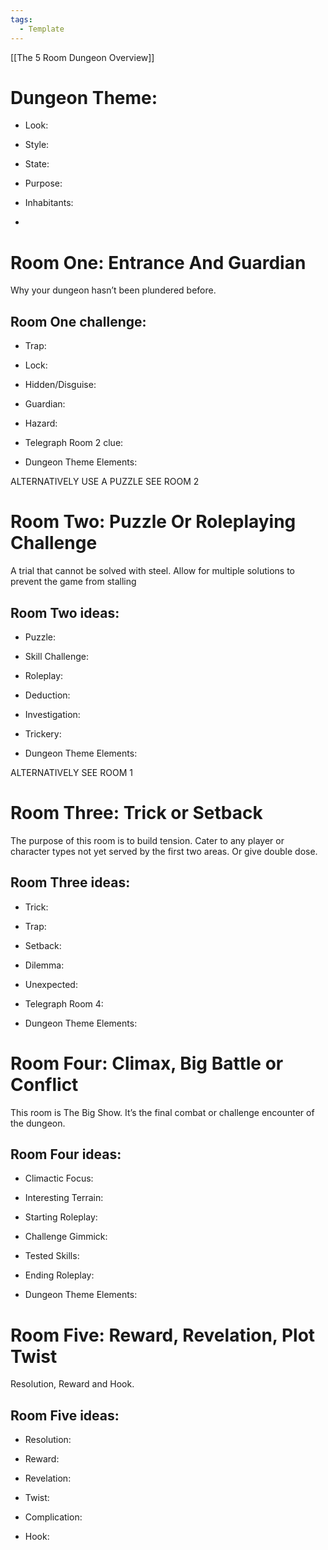 ```yaml
---
tags:
  - Template
---
```

[[The 5 Room Dungeon Overview]]

# Dungeon Theme: 
- Look:
  
- Style:
  
- State:
  
- Purpose:
  
- Inhabitants:
  
- 


# Room One: Entrance And Guardian
Why your dungeon hasn’t been plundered before. 
## Room One challenge:
- Trap: 
  
- Lock:
  
- Hidden/Disguise:
  
- Guardian:
  
- Hazard: 
  
- Telegraph Room 2 clue: 
- Dungeon Theme Elements: 


ALTERNATIVELY USE A PUZZLE SEE ROOM 2




# Room Two: Puzzle Or Roleplaying Challenge
A trial that cannot be solved with steel. 
Allow for multiple solutions to prevent the game from stalling
## Room Two ideas:
- Puzzle:
  
- Skill Challenge:
  
- Roleplay:
  
- Deduction:
  
- Investigation:
  
- Trickery:
  
- Dungeon Theme Elements: 
  
ALTERNATIVELY SEE ROOM 1
# Room Three: Trick or Setback
The purpose of this room is to build tension. 
Cater to any player or character types not yet served by the first two areas. Or give double dose.
## Room Three ideas:
- Trick:
  
- Trap:
  
- Setback:
  
- Dilemma:
  
- Unexpected:
  
- Telegraph Room 4: 

- Dungeon Theme Elements: 

# Room Four: Climax, Big Battle or Conflict
This room is The Big Show. It’s the final combat or challenge encounter of the dungeon. 
## Room Four ideas:

- Climactic Focus:

- Interesting Terrain:

- Starting Roleplay:

- Challenge Gimmick: 

- Tested Skills:

- Ending Roleplay:

- Dungeon Theme Elements: 
# Room Five: Reward, Revelation, Plot Twist
Resolution, Reward and Hook.
## Room Five ideas:
- Resolution:
  
- Reward:
  
- Revelation:
  
- Twist:
  
- Complication:
  
- Hook:
  